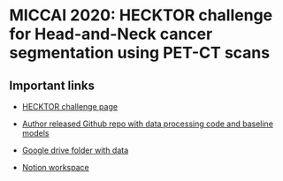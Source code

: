 # MICCAI 2020: HECKTOR challenge for Head-and-Neck cancer segmentation using PET-CT scans

## Important links

- [HECKTOR challenge page](https://www.aicrowd.com/challenges/hecktor)

- [Author released Github repo with data processing code and baseline models](https://github.com/voreille/hecktor)

- [Google drive folder with data](https://drive.google.com/drive/folders/1UUGJPJ_n0xNCKMn4G3a2p1ZSKyeduLkk)

- [Notion workspace](https://www.notion.so/surajpai/HECKTOR-Challenge-187fe6dd20c24307b4b4cd9b9ff578cf)

